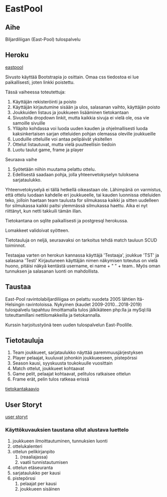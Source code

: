 # EastPool

## Aihe

Biljardiliigan (East-Pool) tulospalvelu

## Heroku

[eastpool](https://eastpool.herokuapp.com)

Sivusto käyttää Bootstrapia jo osittain. Omaa css tiedostoa ei lue paikallisesti, joten linkki poistettu.

Tässä vaiheessa toteutettuja:
  1. Käyttäjän rekisteröinti ja poisto
  2. Käyttäjän kirjautumine sisään ja ulos, salasanan vaihto, käyttäjän poisto
  3. Joukkuiden listaus ja joukkueen lisääminen tietokantaan
  4. Sivustolla dropdown linkit, mutta kaikkia sivuja ei vielä ole, osa vie samoille sivuille
  5. Ylläpito kohdassa voi luoda uuden kauden ja ohjelmallisesti luoda kaksinkertaisen sarjan otteluiden pohjan olemassa oleville joukkueille
  6. Luoduille otteluille voi antaa pelipäivät yksitellen
  7. Ottelut listautuvat, mutta vielä puutteellisin tiedoin
  8. Luotu taulut game, frame ja player

Seuraava vaihe
  1. Syötetään niihin muutama pelattu ottelu.
  2. Edellisestä saadaan pohja, jolla yhteenvetokyselyn tuloksena sarjataulukko.
  
Yhteenvetokyselyä ei tällä hetkellä oikeastaan ole. Lähimpänä on varmistus, että ottelu luodaan kahdelle eri joukkueelle, tai kauden luonnissa otteluiden teko, jolloin haetaan team taulusta for silmukassa kaikki ja sitten uudelleen for silmukassa kaikki paitsi ylemmässä silmukassa haettu. Aika ei nyt riittänyt, kun netti takkuili tämän illan.

Tietokantana  on sqlite paikallisesti ja postgresql herokussa. 

Lomakkeet validoivat syötteen.

Tietotauluja on neljä, seuraavaksi on tarkoitus tehdä match tauluun SCUD toiminnot. 

Testaajaa varten on herokun kannassa käyttäjä 'Testaaja', joukkue 'TST' ja salasana 'Testi'
Kirjautuneen käyttäjän nimen näkymisen toteutus on vielä huono, pitäisi näkyä kentästä username, ei name + " " + team..
Myös oman tunnuksen ja salasanan luonti on mahdollista.

## Taustaa 

East-Pool ravintolabiljardiliigaa on pelattu vuodeta 2005 lähtien Itä-Helsingin ravintoloissa. Nykyinen (kaudet 2009-2010…2018-2019) tulospalvelu tapahtuu ilmoittamalla tulos jälkikäteen php:lla ja mySql:llä
 toteuttamillani nettilomakkeilla ja tietokannalla.

Kurssin harjoitustyönä teen uuden tulospalvelun East-Poolille.

## Tietotauluja

1. Team joukkueet, sarjataulukko näyttää paremmuusjärjestyksen
1. Player pelaajat, kuuluvat johonkin joukkueeseen, pistepörssi
1. Season kausi, syyskuusta toukokuulle vuosittain
1. Match ottelut, joukkueet kohtaavat
1. Game pelit, pelaajat kohtaavat, pelitulos ratkaisee ottelun
1. Frame erät, pelin tulos ratkeaa erissä

[tietokantakaavio](documents/EastPoolTK.pdf)

## User Storyt

[user storyt](documents/UserStories.pdf)

### Käyttökuvauksien taustana ollut alustava luettelo 

1. joukkueen ilmoittautuminen, tunnuksien luonti
1. ottelukalenteri
1. ottelun pelikirjanpito
   1. (reaaliajassa)
   1. vaatii tunnistautumisen
1. ottelun etäseuranta
1. sarjataulukko per kausi
1. pistepörssi
   1. pelaajat per kausi
   1. joukkueen sisäinen

 
